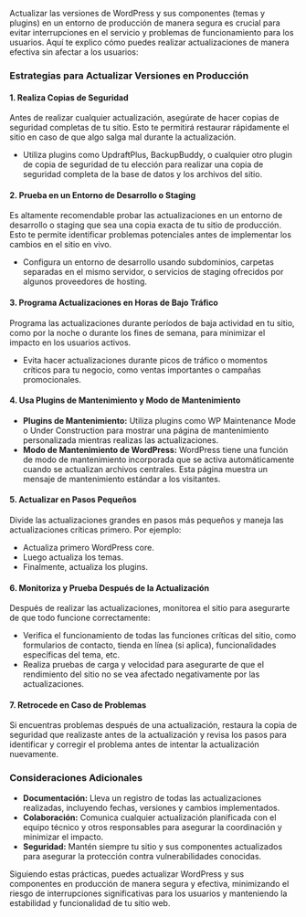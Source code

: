 Actualizar las versiones de WordPress y sus componentes (temas y plugins) en un entorno de producción de manera segura es crucial para evitar interrupciones en el servicio y problemas de funcionamiento para los usuarios. Aquí te explico cómo puedes realizar actualizaciones de manera efectiva sin afectar a los usuarios:

### Estrategias para Actualizar Versiones en Producción

#### 1. **Realiza Copias de Seguridad**

Antes de realizar cualquier actualización, asegúrate de hacer copias de seguridad completas de tu sitio. Esto te permitirá restaurar rápidamente el sitio en caso de que algo salga mal durante la actualización.

- Utiliza plugins como UpdraftPlus, BackupBuddy, o cualquier otro plugin de copia de seguridad de tu elección para realizar una copia de seguridad completa de la base de datos y los archivos del sitio.

#### 2. **Prueba en un Entorno de Desarrollo o Staging**

Es altamente recomendable probar las actualizaciones en un entorno de desarrollo o staging que sea una copia exacta de tu sitio de producción. Esto te permite identificar problemas potenciales antes de implementar los cambios en el sitio en vivo.

- Configura un entorno de desarrollo usando subdominios, carpetas separadas en el mismo servidor, o servicios de staging ofrecidos por algunos proveedores de hosting.

#### 3. **Programa Actualizaciones en Horas de Bajo Tráfico**

Programa las actualizaciones durante períodos de baja actividad en tu sitio, como por la noche o durante los fines de semana, para minimizar el impacto en los usuarios activos.

- Evita hacer actualizaciones durante picos de tráfico o momentos críticos para tu negocio, como ventas importantes o campañas promocionales.

#### 4. **Usa Plugins de Mantenimiento y Modo de Mantenimiento**

- **Plugins de Mantenimiento:** Utiliza plugins como WP Maintenance Mode o Under Construction para mostrar una página de mantenimiento personalizada mientras realizas las actualizaciones.
- **Modo de Mantenimiento de WordPress:** WordPress tiene una función de modo de mantenimiento incorporada que se activa automáticamente cuando se actualizan archivos centrales. Esta página muestra un mensaje de mantenimiento estándar a los visitantes.

#### 5. **Actualizar en Pasos Pequeños**

Divide las actualizaciones grandes en pasos más pequeños y maneja las actualizaciones críticas primero. Por ejemplo:

- Actualiza primero WordPress core.
- Luego actualiza los temas.
- Finalmente, actualiza los plugins.

#### 6. **Monitoriza y Prueba Después de la Actualización**

Después de realizar las actualizaciones, monitorea el sitio para asegurarte de que todo funcione correctamente:

- Verifica el funcionamiento de todas las funciones críticas del sitio, como formularios de contacto, tienda en línea (si aplica), funcionalidades específicas del tema, etc.
- Realiza pruebas de carga y velocidad para asegurarte de que el rendimiento del sitio no se vea afectado negativamente por las actualizaciones.

#### 7. **Retrocede en Caso de Problemas**

Si encuentras problemas después de una actualización, restaura la copia de seguridad que realizaste antes de la actualización y revisa los pasos para identificar y corregir el problema antes de intentar la actualización nuevamente.

### Consideraciones Adicionales

- **Documentación:** Lleva un registro de todas las actualizaciones realizadas, incluyendo fechas, versiones y cambios implementados.
- **Colaboración:** Comunica cualquier actualización planificada con el equipo técnico y otros responsables para asegurar la coordinación y minimizar el impacto.
- **Seguridad:** Mantén siempre tu sitio y sus componentes actualizados para asegurar la protección contra vulnerabilidades conocidas.

Siguiendo estas prácticas, puedes actualizar WordPress y sus componentes en producción de manera segura y efectiva, minimizando el riesgo de interrupciones significativas para los usuarios y manteniendo la estabilidad y funcionalidad de tu sitio web.
<!--stackedit_data:
eyJoaXN0b3J5IjpbMTM3ODUwMjE5MF19
-->